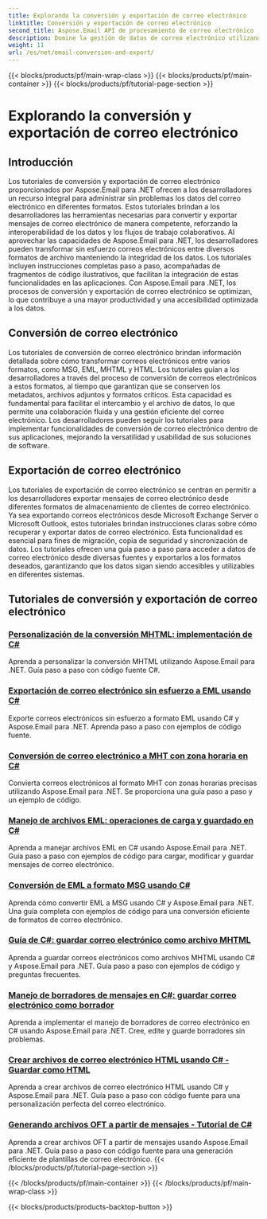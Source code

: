 ```yaml
---
title: Explorando la conversión y exportación de correo electrónico
linktitle: Conversión y exportación de correo electrónico
second_title: Aspose.Email API de procesamiento de correo electrónico .NET
description: Domine la gestión de datos de correo electrónico utilizando Aspose.Email para los tutoriales de .NET. Convierta, exporte correos electrónicos, mantenga la integridad, maneje archivos adjuntos. Eleve con ejemplos.
weight: 11
url: /es/net/email-conversion-and-export/
---
```


{{< blocks/products/pf/main-wrap-class >}}
{{< blocks/products/pf/main-container >}}
{{< blocks/products/pf/tutorial-page-section >}}

# Explorando la conversión y exportación de correo electrónico


## Introducción

Los tutoriales de conversión y exportación de correo electrónico proporcionados por Aspose.Email para .NET ofrecen a los desarrolladores un recurso integral para administrar sin problemas los datos del correo electrónico en diferentes formatos. Estos tutoriales brindan a los desarrolladores las herramientas necesarias para convertir y exportar mensajes de correo electrónico de manera competente, reforzando la interoperabilidad de los datos y los flujos de trabajo colaborativos. Al aprovechar las capacidades de Aspose.Email para .NET, los desarrolladores pueden transformar sin esfuerzo correos electrónicos entre diversos formatos de archivo manteniendo la integridad de los datos. Los tutoriales incluyen instrucciones completas paso a paso, acompañadas de fragmentos de código ilustrativos, que facilitan la integración de estas funcionalidades en las aplicaciones. Con Aspose.Email para .NET, los procesos de conversión y exportación de correo electrónico se optimizan, lo que contribuye a una mayor productividad y una accesibilidad optimizada a los datos.

## Conversión de correo electrónico

Los tutoriales de conversión de correo electrónico brindan información detallada sobre cómo transformar correos electrónicos entre varios formatos, como MSG, EML, MHTML y HTML. Los tutoriales guían a los desarrolladores a través del proceso de conversión de correos electrónicos a estos formatos, al tiempo que garantizan que se conserven los metadatos, archivos adjuntos y formatos críticos. Esta capacidad es fundamental para facilitar el intercambio y el archivo de datos, lo que permite una colaboración fluida y una gestión eficiente del correo electrónico. Los desarrolladores pueden seguir los tutoriales para implementar funcionalidades de conversión de correo electrónico dentro de sus aplicaciones, mejorando la versatilidad y usabilidad de sus soluciones de software.

## Exportación de correo electrónico

Los tutoriales de exportación de correo electrónico se centran en permitir a los desarrolladores exportar mensajes de correo electrónico desde diferentes formatos de almacenamiento de clientes de correo electrónico. Ya sea exportando correos electrónicos desde Microsoft Exchange Server o Microsoft Outlook, estos tutoriales brindan instrucciones claras sobre cómo recuperar y exportar datos de correo electrónico. Esta funcionalidad es esencial para fines de migración, copia de seguridad y sincronización de datos. Los tutoriales ofrecen una guía paso a paso para acceder a datos de correo electrónico desde diversas fuentes y exportarlos a los formatos deseados, garantizando que los datos sigan siendo accesibles y utilizables en diferentes sistemas.

## Tutoriales de conversión y exportación de correo electrónico
### [Personalización de la conversión MHTML: implementación de C#](./customizing-mhtml-conversion-csharp-implementation/)
Aprenda a personalizar la conversión MHTML utilizando Aspose.Email para .NET. Guía paso a paso con código fuente C#.
### [Exportación de correo electrónico sin esfuerzo a EML usando C#](./effortless-email-export-to-eml-using-csharp/)
Exporte correos electrónicos sin esfuerzo a formato EML usando C# y Aspose.Email para .NET. Aprenda paso a paso con ejemplos de código fuente.
### [Conversión de correo electrónico a MHT con zona horaria en C#](./converting-email-to-mht-with-timezone-in-csharp/)
Convierta correos electrónicos al formato MHT con zonas horarias precisas utilizando Aspose.Email para .NET. Se proporciona una guía paso a paso y un ejemplo de código.
### [Manejo de archivos EML: operaciones de carga y guardado en C#](./eml-file-handling-load-and-save-operations-in-csharp/)
Aprenda a manejar archivos EML en C# usando Aspose.Email para .NET. Guía paso a paso con ejemplos de código para cargar, modificar y guardar mensajes de correo electrónico.
### [Conversión de EML a formato MSG usando C#](./converting-eml-to-msg-format-using-csharp/)
Aprenda cómo convertir EML a MSG usando C# y Aspose.Email para .NET. Una guía completa con ejemplos de código para una conversión eficiente de formatos de correo electrónico.
### [Guía de C#: guardar correo electrónico como archivo MHTML](./csharp-guide-saving-email-as-mhtml-file/)
Aprenda a guardar correos electrónicos como archivos MHTML usando C# y Aspose.Email para .NET. Guía paso a paso con ejemplos de código y preguntas frecuentes.
### [Manejo de borradores de mensajes en C#: guardar correo electrónico como borrador](./draft-message-handling-in-csharp-saving-email-as-draft/)
Aprenda a implementar el manejo de borradores de correo electrónico en C# usando Aspose.Email para .NET. Cree, edite y guarde borradores sin problemas.
### [Crear archivos de correo electrónico HTML usando C# - Guardar como HTML](./creating-html-email-files-using-csharp-save-as-html/)
Aprenda a crear archivos de correo electrónico HTML usando C# y Aspose.Email para .NET. Guía paso a paso con código fuente para una personalización perfecta del correo electrónico.
### [Generando archivos OFT a partir de mensajes - Tutorial de C#](./generating-oft-files-from-messages-csharp-tutorial/)
Aprenda a crear archivos OFT a partir de mensajes usando Aspose.Email para .NET. Guía paso a paso con código fuente para una generación eficiente de plantillas de correo electrónico.
{{< /blocks/products/pf/tutorial-page-section >}}

{{< /blocks/products/pf/main-container >}}
{{< /blocks/products/pf/main-wrap-class >}}

{{< blocks/products/products-backtop-button >}}
